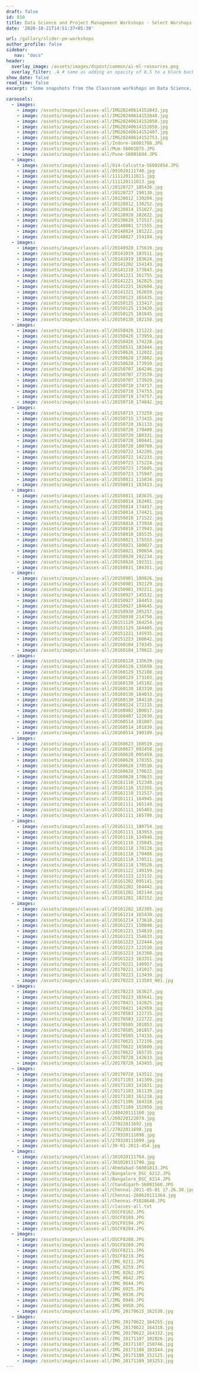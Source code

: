 ```yaml
---
draft: false
id: 810    
title: Data Science and Project Management Workshops - Select Worshops
date: '2020-10-21T14:51:37+05:30'

url: /gallary/slider-pm-workshops
author_profile: false
sidebar:
   nav: "docs"
header:
  overlay_image: /assets/images/dspost/common/ai-ml-resources.png
  overlay_filter: .4 # same as adding an opacity of 0.5 to a black background
show_date: false
read_time: false
excerpt: "Some snapshots from the Classroom workshops on Data Science, GenAI, Project Management, PMP, Agile, PRINCE2, Project Risk Management, Customized Project Management, MSP 4000+ learners, 300+ sessions, 12000+ Hours. Learners across the Glove."

carousels:
  - images: 
    - image: /assets/images/classes-all/IMG20240614152043.jpg
    - image: /assets/images/classes-all/IMG20240614152048.jpg
    - image: /assets/images/classes-all/IMG20240614152050.jpg
    - image: /assets/images/classes-all/IMG20240614152058.jpg
    - image: /assets/images/classes-all/IMG20240614152407.jpg
    - image: /assets/images/classes-all/IMG20240614152753.jpg
    - image: /assets/images/classes-all/Indore-S6001788.JPG
    - image: /assets/images/classes-all/Mum-S6001875.JPG
    - image: /assets/images/classes-all/Pune-S6001694.JPG
  - images: 
    - image: /assets/images/classes-all/014-Calcutta-S6002054.JPG
    - image: /assets/images/classes-all/091020111740.jpg
    - image: /assets/images/classes-all/111120111811.jpg
    - image: /assets/images/classes-all/111120111813.jpg
    - image: /assets/images/classes-all/20120727_185436.jpg
    - image: /assets/images/classes-all/20120727_190130.jpg
    - image: /assets/images/classes-all/20120812_130204.jpg
    - image: /assets/images/classes-all/20120812_130252.jpg
    - image: /assets/images/classes-all/20120814_151027.jpg
    - image: /assets/images/classes-all/20120920_182622.jpg
    - image: /assets/images/classes-all/20130620_172517.jpg
    - image: /assets/images/classes-all/20140801_171555.jpg
    - image: /assets/images/classes-all/20140824_181222.jpg
    - image: /assets/images/classes-all/20140827_154104.jpg
  - images: 
    - image: /assets/images/classes-all/20140928_175619.jpg
    - image: /assets/images/classes-all/20141019_183511.jpg
    - image: /assets/images/classes-all/20141019_183624.jpg
    - image: /assets/images/classes-all/20141202_154143.jpg
    - image: /assets/images/classes-all/20141218_173843.jpg
    - image: /assets/images/classes-all/20141221_161755.jpg
    - image: /assets/images/classes-all/20141221_162025.jpg
    - image: /assets/images/classes-all/20141221_162604.jpg
    - image: /assets/images/classes-all/20141221_162659.jpg
    - image: /assets/images/classes-all/20150123_165435.jpg
    - image: /assets/images/classes-all/20150125_133417.jpg
    - image: /assets/images/classes-all/20150125_133420.jpg
    - image: /assets/images/classes-all/20150125_181845.jpg
    - image: /assets/images/classes-all/20150130_182150.jpg
  - images: 
    - image: /assets/images/classes-all/20150426_121222.jpg
    - image: /assets/images/classes-all/20150426_173959.jpg
    - image: /assets/images/classes-all/20150426_174228.jpg
    - image: /assets/images/classes-all/20150531_183444.jpg
    - image: /assets/images/classes-all/20150626_112022.jpg
    - image: /assets/images/classes-all/20150628_173802.jpg
    - image: /assets/images/classes-all/20150628_173919.jpg
    - image: /assets/images/classes-all/20150707_164246.jpg
    - image: /assets/images/classes-all/20150707_173539.jpg
    - image: /assets/images/classes-all/20150707_173929.jpg
    - image: /assets/images/classes-all/20150710_174717.jpg
    - image: /assets/images/classes-all/20150710_174753.jpg
    - image: /assets/images/classes-all/20150710_174757.jpg
    - image: /assets/images/classes-all/20150710_174842.jpg
  - images: 
    - image: /assets/images/classes-all/20150715_173259.jpg
    - image: /assets/images/classes-all/20150715_173415.jpg
    - image: /assets/images/classes-all/20150720_161133.jpg
    - image: /assets/images/classes-all/20150720_170409.jpg
    - image: /assets/images/classes-all/20150720_180331.jpg
    - image: /assets/images/classes-all/20150720_180441.jpg
    - image: /assets/images/classes-all/20150720_180709.jpg
    - image: /assets/images/classes-all/20150722_142205.jpg
    - image: /assets/images/classes-all/20150722_142233.jpg
    - image: /assets/images/classes-all/20150723_175224.jpg
    - image: /assets/images/classes-all/20150723_175605.jpg
    - image: /assets/images/classes-all/20150723_175947.jpg
    - image: /assets/images/classes-all/20150811_115834.jpg
    - image: /assets/images/classes-all/20150811_183413.jpg
  - images: 
    - image: /assets/images/classes-all/20150811_183635.jpg
    - image: /assets/images/classes-all/20150814_162401.jpg
    - image: /assets/images/classes-all/20150814_174417.jpg
    - image: /assets/images/classes-all/20150814_174421.jpg
    - image: /assets/images/classes-all/20150818_171522.jpg
    - image: /assets/images/classes-all/20150818_173934.jpg
    - image: /assets/images/classes-all/20150818_173943.jpg
    - image: /assets/images/classes-all/20150818_185535.jpg
    - image: /assets/images/classes-all/20150821_175553.jpg
    - image: /assets/images/classes-all/20150821_180027.jpg
    - image: /assets/images/classes-all/20150821_190654.jpg
    - image: /assets/images/classes-all/20150828_192234.jpg
    - image: /assets/images/classes-all/20150828_192311.jpg
    - image: /assets/images/classes-all/20150831_184351.jpg
  - images: 
    - image: /assets/images/classes-all/20150901_180826.jpg
    - image: /assets/images/classes-all/20150901_192129.jpg
    - image: /assets/images/classes-all/20150901_192211.jpg
    - image: /assets/images/classes-all/20150927_145532.jpg
    - image: /assets/images/classes-all/20150927_184453.jpg
    - image: /assets/images/classes-all/20150927_184645.jpg
    - image: /assets/images/classes-all/20150930_205257.jpg
    - image: /assets/images/classes-all/20150930_214750.jpg
    - image: /assets/images/classes-all/20151129_164254.jpg
    - image: /assets/images/classes-all/20151129_164405.jpg
    - image: /assets/images/classes-all/20151221_145935.jpg
    - image: /assets/images/classes-all/20151223_160642.jpg
    - image: /assets/images/classes-all/20160104_170345.jpg
    - image: /assets/images/classes-all/20160104_170622.jpg
  - images: 
    - image: /assets/images/classes-all/20160128_135639.jpg
    - image: /assets/images/classes-all/20160128_135650.jpg
    - image: /assets/images/classes-all/20160129_152108.jpg
    - image: /assets/images/classes-all/20160129_173103.jpg
    - image: /assets/images/classes-all/20160130_145102.jpg
    - image: /assets/images/classes-all/20160130_183310.jpg
    - image: /assets/images/classes-all/20160130_184033.jpg
    - image: /assets/images/classes-all/20160130_184110.jpg
    - image: /assets/images/classes-all/20160224_172115.jpg
    - image: /assets/images/classes-all/20160402_180017.jpg
    - image: /assets/images/classes-all/20160407_122630.jpg
    - image: /assets/images/classes-all/20160514_181807.jpg
    - image: /assets/images/classes-all/20160514_181839.jpg
    - image: /assets/images/classes-all/20160514_190109.jpg
  - images: 
    - image: /assets/images/classes-all/20160623_160519.jpg
    - image: /assets/images/classes-all/20160627_092458.jpg
    - image: /assets/images/classes-all/20160628_095459.jpg
    - image: /assets/images/classes-all/20160628_170355.jpg
    - image: /assets/images/classes-all/20160628_170510.jpg
    - image: /assets/images/classes-all/20160628_170622.jpg
    - image: /assets/images/classes-all/20160628_170633.jpg
    - image: /assets/images/classes-all/20161110_152340.jpg
    - image: /assets/images/classes-all/20161110_152355.jpg
    - image: /assets/images/classes-all/20161110_152517.jpg
    - image: /assets/images/classes-all/20161111_164945.jpg
    - image: /assets/images/classes-all/20161111_165149.jpg
    - image: /assets/images/classes-all/20161111_165403.jpg
    - image: /assets/images/classes-all/20161111_165700.jpg
  - images: 
    - image: /assets/images/classes-all/20161111_180754.jpg
    - image: /assets/images/classes-all/20161111_183953.jpg
    - image: /assets/images/classes-all/20161116_134948.jpg
    - image: /assets/images/classes-all/20161116_135045.jpg
    - image: /assets/images/classes-all/20161118_170128.jpg
    - image: /assets/images/classes-all/20161118_170408.jpg
    - image: /assets/images/classes-all/20161118_170511.jpg
    - image: /assets/images/classes-all/20161118_170520.jpg
    - image: /assets/images/classes-all/20161122_140159.jpg
    - image: /assets/images/classes-all/20161123_123132.jpg
    - image: /assets/images/classes-all/20161202_095141.jpg
    - image: /assets/images/classes-all/20161202_164442.jpg
    - image: /assets/images/classes-all/20161202_182144.jpg
    - image: /assets/images/classes-all/20161202_182152.jpg
  - images: 
    - image: /assets/images/classes-all/20161202_182305.jpg
    - image: /assets/images/classes-all/20161214_165430.jpg
    - image: /assets/images/classes-all/20161214_173618.jpg
    - image: /assets/images/classes-all/20161221_150840.jpg
    - image: /assets/images/classes-all/20161221_154619.jpg
    - image: /assets/images/classes-all/20161221_154633.jpg
    - image: /assets/images/classes-all/20161223_122444.jpg
    - image: /assets/images/classes-all/20161223_122510.jpg
    - image: /assets/images/classes-all/20161223_163308.jpg
    - image: /assets/images/classes-all/20161223_163351.jpg
    - image: /assets/images/classes-all/20170221_140957.jpg
    - image: /assets/images/classes-all/20170221_141017.jpg
    - image: /assets/images/classes-all/20170223_113439.jpg
    - image: /assets/images/classes-all/20170223_113503_001.jpg
  - images: 
    - image: /assets/images/classes-all/20170223_163627.jpg
    - image: /assets/images/classes-all/20170223_165641.jpg
    - image: /assets/images/classes-all/20170421_142825.jpg
    - image: /assets/images/classes-all/20170421_142959.jpg
    - image: /assets/images/classes-all/20170503_122715.jpg
    - image: /assets/images/classes-all/20170503_122722.jpg
    - image: /assets/images/classes-all/20170505_101853.jpg
    - image: /assets/images/classes-all/20170505_101857.jpg
    - image: /assets/images/classes-all/20170505_174155.jpg
    - image: /assets/images/classes-all/20170621_172156.jpg
    - image: /assets/images/classes-all/20170622_165600.jpg
    - image: /assets/images/classes-all/20170622_165735.jpg
    - image: /assets/images/classes-all/20170728_142633.jpg
    - image: /assets/images/classes-all/20170728_143455.jpg
  - images: 
    - image: /assets/images/classes-all/20170728_143512.jpg
    - image: /assets/images/classes-all/20171103_141309.jpg
    - image: /assets/images/classes-all/20171103_141831.jpg
    - image: /assets/images/classes-all/20171103_161139.jpg
    - image: /assets/images/classes-all/20171103_161218.jpg
    - image: /assets/images/classes-all/20171106_164318.jpg
    - image: /assets/images/classes-all/20171109_152958.jpg
    - image: /assets/images/classes-all/240420111160.jpg
    - image: /assets/images/classes-all/260220122074.jpg
    - image: /assets/images/classes-all/27022011692.jpg
    - image: /assets/images/classes-all/27022011698.jpg
    - image: /assets/images/classes-all/270320111098.jpg
    - image: /assets/images/classes-all/270320111099.jpg
    - image: /assets/images/classes-all/30-01-2011-454.jpg
  - images: 
    - image: /assets/images/classes-all/301020111764.jpg
    - image: /assets/images/classes-all/301020111790.jpg
    - image: /assets/images/classes-all/Ahmdabad-S6001813.JPG
    - image: /assets/images/classes-all/Bangalore_DSC_6212.JPG
    - image: /assets/images/classes-all/Bangalore_DSC_6214.JPG
    - image: /assets/images/classes-all/Chandigarh-S6001560.JPG
    - image: /assets/images/classes-all/Chennai-2011-05-01 17.26.38.jpg
    - image: /assets/images/classes-all/Chennai-260620111364.jpg
    - image: /assets/images/classes-all/Chennai-P1020648.JPG
    - image: /assets/images/classes-all/classes-all.txt
    - image: /assets/images/classes-all/DSCF8162.JPG
    - image: /assets/images/classes-all/DSCF8189.JPG
    - image: /assets/images/classes-all/DSCF8194.JPG
    - image: /assets/images/classes-all/DSCF8204.JPG
  - images: 
    - image: /assets/images/classes-all/DSCF8208.JPG
    - image: /assets/images/classes-all/DSCF8209.JPG
    - image: /assets/images/classes-all/DSCF8211.JPG
    - image: /assets/images/classes-all/DSCF8219.JPG
    - image: /assets/images/classes-all/IMG_0211.JPG
    - image: /assets/images/classes-all/IMG_0259.JPG
    - image: /assets/images/classes-all/IMG_0262.JPG
    - image: /assets/images/classes-all/IMG_0642.JPG
    - image: /assets/images/classes-all/IMG_0644.JPG
    - image: /assets/images/classes-all/IMG_0925.JPG
    - image: /assets/images/classes-all/IMG_0930.JPG
    - image: /assets/images/classes-all/IMG_0949.JPG
    - image: /assets/images/classes-all/IMG_0950.JPG
    - image: /assets/images/classes-all/IMG_20170615_162530.jpg
  - images: 
    - image: /assets/images/classes-all/IMG_20170622_164255.jpg
    - image: /assets/images/classes-all/IMG_20170622_164318.jpg
    - image: /assets/images/classes-all/IMG_20170622_164332.jpg
    - image: /assets/images/classes-all/IMG_20171107_102826.jpg
    - image: /assets/images/classes-all/IMG_20171107_150746.jpg
    - image: /assets/images/classes-all/IMG_20171108_103544.jpg
    - image: /assets/images/classes-all/IMG_20171108_152125.jpg
    - image: /assets/images/classes-all/IMG_20171109_103253.jpg
---     
```


